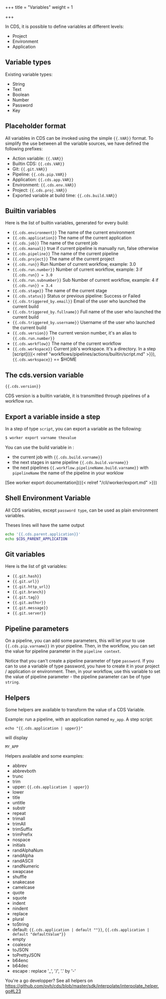 +++
title = "Variables"
weight = 1

+++

In CDS, it is possible to define variables at different levels:

- Project
- Environment
- Application

## Variable types

Existing variable types:

- String
- Text
- Boolean
- Number
- Password
- Key

## Placeholder format

All variables in CDS can be invoked using the simple `{{.VAR}}` format. To simplify the use between all the variable sources, we have defined the following prefixes:

- Action variable: `{{.VAR}}`
- Builtin CDS: `{{.cds.VAR}}`
- Git: `{{.git.VAR}}`
- Pipeline: `{{.cds.pip.VAR}}`
- Application: `{{.cds.app.VAR}}`
- Environment: `{{.cds.env.VAR}}`
- Project: `{{.cds.proj.VAR}}`
- Exported variable at build time: `{{.cds.build.VAR}}`

## Builtin variables

Here is the list of builtin variables, generated for every build:

- `{{.cds.environment}}` The name of the current environment
- `{{.cds.application}}` The name of the current application
- `{{.cds.job}}` The name of the current job
- `{{.cds.manual}}` true if current pipeline is manually run, false otherwise
- `{{.cds.pipeline}}` The name of the current pipeline
- `{{.cds.project}}` The name of the current project
- `{{.cds.run}}` Run Number of current workflow, example: 3.0
- `{{.cds.run.number}}` Number of current workflow, example: 3 if `{{.cds.run}} = 3.0`
- `{{.cds.run.subnumber}}` Sub Number of current workflow, example: 4 if `{{.cds.run}} = 3.4`
- `{{.cds.stage}}` The name of the current stage
- `{{.cds.status}}` Status or previous pipeline: Success or Failed
- `{{.cds.triggered_by.email}}` Email of the user who launched the current build
- `{{.cds.triggered_by.fullname}}` Full name of the user who launched the current build
- `{{.cds.triggered_by.username}}` Username of the user who launched the current build
- `{{.cds.version}}` The current version number, it's an alias to `{{.cds.run.number}}`
- `{{.cds.workflow}}` The name of the current workflow
- `{{.cds.workspace}}` Current job's workspace. It's a directory. In a step [script]({{< relref "workflows/pipelines/actions/builtin/script.md" >}}), `{{.cds.workspace}}` == $HOME

## The cds.version variable

`{{.cds.version}}`

CDS version is a builtin variable, it is transmitted through pipelines of a workflow run.

## Export a variable inside a step

In a step of type `script`, you can export a variable as the following:

```bash
$ worker export varname thevalue
```

You can use the build variable in :

* the current job with `{{.cds.build.varname}}`
* the next stages in same pipeline `{{.cds.build.varname}}`
* the next pipelines `{{.workflow.pipelineName.build.varname}}` with `pipelineName` the name of the pipeline in your worklow

[See worker export documentation]({{< relref "/cli/worker/export.md" >}})

## Shell Environment Variable

All CDS variables, except `password type`, can be used as plain environment variables.

Theses lines will have the same output

```bash
echo '{{.cds.parent.application}}'
echo $CDS_PARENT_APPLICATION
```

## Git variables

Here is the list of git variables:

- `{{.git.hash}}`
- `{{.git.url}}`
- `{{.git.http_url}}`
- `{{.git.branch}}`
- `{{.git.tag}}`
- `{{.git.author}}`
- `{{.git.message}}`
- `{{.git.server}}`

## Pipeline parameters

On a pipeline, you can add some parameters, this will let your to use `{{.cds.pip.varname}}` in your pipeline. 
Then, in the workflow, you can set the value for pipeline parameter in the `pipeline context`.

Notice that you can't create a pipeline parameter of type `password`. If you can to use a variable of type password, you have to create it in your project / application or environment. Then, in your workflow, use this variable to set the value of pipeline parameter - the pipeline parameter can be of type `string`.


## Helpers

Some helpers are available to transform the value of a CDS Variable.

Example: run a pipeline, with an application named `my_app`. A step script:

```
echo "{{.cds.application | upper}}"
```

will display

```
MY_APP
```

Helpers available and some examples:

- abbrev
- abbrevboth
- trunc
- trim
- upper: `{{.cds.application | upper}}`
- lower
- title
- untitle
- substr
- repeat
- trimall
- trimAll
- trimSuffix
- trimPrefix
- nospace
- initials
- randAlphaNum
- randAlpha
- randASCII
- randNumeric
- swapcase
- shuffle
- snakecase
- camelcase
- quote
- squote
- indent
- nindent
- replace
- plural
- toString
- default: `{{.cds.application | default ""}}`, `{{.cds.application | default "defaultValue"}}`
- empty
- coalesce
- toJSON
- toPrettyJSON
- b64enc
- b64dec
- escape : replace '_', '/', '.' by '-'

You're a go developper? See all helpers on https://github.com/ovh/cds/blob/master/sdk/interpolate/interpolate_helper.go#L23

